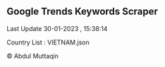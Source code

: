 

## Google Trends Keywords Scraper 
 
Last Update 30-01-2023 , 15:38:14

Country List :
VIETNAM.json



© Abdul Muttaqin 
